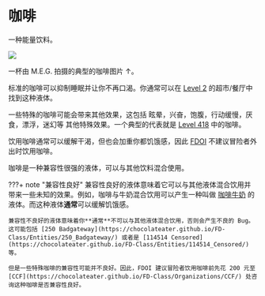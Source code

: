 # 咖啡

一种能量饮料。

![](https://image.zhaohonghao-qwq.com/file/a2e4cf0dac87934c308ca.jpg)

一杯由 M.E.G. 拍摄的典型的咖啡图片 ↑。

标准的咖啡可以抑制睡眠并让你不再口渴。你通常可以在 [Level 2](https://chocolateater.github.io/FD-Class/Level_FD-2/) 的超市/餐厅中找到这种液体。

一些特殊的咖啡可能会带来其他效果，这包括 眩晕，兴奋，饱腹，行动缓慢，厌食，漂浮，迷幻等 其他特殊效果。一个典型的代表就是 [Level 418](https://chocolateater.github.io/FD-Class/Level_FD-418/) 中的咖啡。

饮用咖啡通常可以缓解干渴，但也会加重你都饥饿感，因此 [FDOI](https://chocolateater.github.io/FD-Class/FDOI/) 不建议冒险者外出时饮用咖啡。

咖啡是一种兼容性很强的液体，可以与其他饮料混合使用。

???+ note "兼容性良好"
    兼容性良好的液体意味着它可以与其他液体混合饮用并带来一些未知的效果。例如，咖啡与牛奶混合饮用可以产生一种叫做 [咖啡牛奶](https://chocolateater.github.io/FD-Class/Objects/Coffee_milk/) 的液体。而这种液体**通常**可以缓解饥饿感。

    兼容性不良好的液体意味着你**通常**不可以与其他液体混合饮用，否则会产生不良的 Bug。这可能包括 [250 Badgateway](https://chocolateater.github.io/FD-Class/Entities/250_Badgateway/) 或者是 [114514 Censored](https://chocolateater.github.io/FD-Class/Entities/114514_Censored/) 等。 

    但是一些特殊咖啡的兼容性可能并不良好。因此，FDOI 建议冒险者饮用咖啡前先花 200 元至 [CCF](https://chocolateater.github.io/FD-Class/Organizations/CCF/) 处咨询这种咖啡是否兼容性良好。